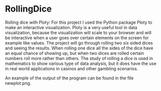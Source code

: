 # RollingDice
Rolling dice with Ploty:
For this project I used the Python package Ploty to make an interactive visualization.  Ploty is a very useful tool in data visualization, because the visualization will scale to your browser and will be interactive when a user goes over certain elements on the screen for example like values. The project will go through rolling two six sided dices and seeing the results. When rolling one dice all the sides of the dice have an equal chance of showing up, but when two dices are rolled certain numbers roll more rather than others. The study of rolling a dice is used in mathematics to show various type of data analysis, but it does have the use in real world applications in casinos and other gambling scenarios.

An example of the output of the program can be found in the file newplot.png.
